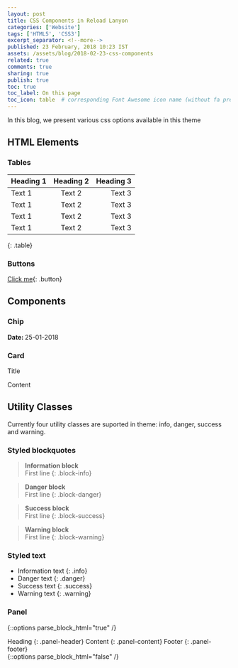 ```yaml
---
layout: post
title: CSS Components in Reload Lanyon
categories: ['Website']
tags: ['HTML5', 'CSS3']
excerpt_separator: <!--more-->
published: 23 February, 2018 10:23 IST
assets: /assets/blog/2018-02-23-css-components
related: true
comments: true
sharing: true
publish: true
toc: true
toc_label: On this page
toc_icon: table  # corresponding Font Awesome icon name (without fa prefix)
---
```


In this blog, we present various css options available in this theme <!--more-->

## HTML Elements

### Tables

| Heading 1 | Heading 2 | Heading 3 |
| --------- |:---------:| ---------:|
| Text 1 | Text 2 | Text 3 |
| Text 1 | Text 2 | Text 3 |
| Text 1 | Text 2 | Text 3 |
| Text 1 | Text 2 | Text 3 |
{: .table}

### Buttons

[Click me](){: .button}

## Components

### Chip

<span class="chip">
    <span class="chip-content">
        <b>Date: </b> 25-01-2018
    </span>
</span>

### Card

<div class="card">
    <p class="card-title">Title</p>
    <p class="card-content">
    Content
    </p>
</div>

## Utility Classes

Currently four utility classes are suported in theme: info, danger, success and warning.

### Styled blockquotes

> **Information block**  
> First line
{: .block-info}

> **Danger block**  
> First line
{: .block-danger}

> **Success block**  
> First line
{: .block-success}

> **Warning block**  
> First line
{: .block-warning}

### Styled text

- Information text
{: .info}
- Danger text
{: .danger}
- Success text
{: .success}
- Warning text
{: .warning}

### Panel

{::options parse_block_html="true" /}
<div class="panel">
Heading
{: .panel-header}
Content
{: .panel-content}
Footer
{: .panel-footer}
</div>
{::options parse_block_html="false" /}
